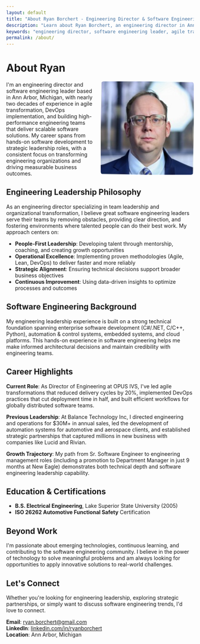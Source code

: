 ```yaml
---
layout: default
title: "About Ryan Borchert - Engineering Director & Software Engineering Leader"
description: "Learn about Ryan Borchert, an engineering director in Ann Arbor specializing in agile transformation, DevOps leadership, and building high-performance software teams."
keywords: "engineering director, software engineering leader, agile transformation, DevOps leadership, Ann Arbor engineering"
permalink: /about/
---
```


# About Ryan

<img src="/assets/images/headshot.jpg" alt="Ryan Borchert, Engineering Director in Ann Arbor" style="width: 250px; border-radius: 8px; float: right; margin: 0 0 20px 20px;">

I'm an engineering director and software engineering leader based in Ann Arbor, Michigan, with nearly two decades of experience in agile transformation, DevOps implementation, and building high-performance engineering teams that deliver scalable software solutions. My career spans from hands-on software development to strategic leadership roles, with a consistent focus on transforming engineering organizations and driving measurable business outcomes.

## Engineering Leadership Philosophy

As an engineering director specializing in team leadership and organizational transformation, I believe great software engineering leaders serve their teams by removing obstacles, providing clear direction, and fostering environments where talented people can do their best work. My approach centers on:

- **People-First Leadership**: Developing talent through mentorship, coaching, and creating growth opportunities
- **Operational Excellence**: Implementing proven methodologies (Agile, Lean, DevOps) to deliver faster and more reliably  
- **Strategic Alignment**: Ensuring technical decisions support broader business objectives
- **Continuous Improvement**: Using data-driven insights to optimize processes and outcomes

## Software Engineering Background

My engineering leadership experience is built on a strong technical foundation spanning enterprise software development (C#/.NET, C/C++, Python), automation & control systems, embedded systems, and cloud platforms. This hands-on experience in software engineering helps me make informed architectural decisions and maintain credibility with engineering teams.

## Career Highlights

**Current Role**: As Director of Engineering at OPUS IVS, I've led agile transformations that reduced delivery cycles by 20%, implemented DevOps practices that cut deployment time in half, and built efficient workflows for globally distributed software teams.

**Previous Leadership**: At Balance Technology Inc, I directed engineering and operations for $30M+ in annual sales, led the development of automation systems for automotive and aerospace clients, and established strategic partnerships that captured millions in new business with companies like Lucid and Rivian.

**Growth Trajectory**: My path from Sr. Software Engineer to engineering management roles (including a promotion to Department Manager in just 9 months at New Eagle) demonstrates both technical depth and software engineering leadership capability.

## Education & Certifications

- **B.S. Electrical Engineering**, Lake Superior State University (2005)
- **ISO 26262 Automotive Functional Safety** Certification

## Beyond Work

I'm passionate about emerging technologies, continuous learning, and contributing to the software engineering community. I believe in the power of technology to solve meaningful problems and am always looking for opportunities to apply innovative solutions to real-world challenges.

## Let's Connect

Whether you're looking for engineering leadership, exploring strategic partnerships, or simply want to discuss software engineering trends, I'd love to connect.

**Email**: [ryan.borchert@gmail.com](mailto:ryan.borchert@gmail.com)  
**LinkedIn**: [linkedin.com/in/ryanborchert](https://linkedin.com/in/ryanborchert)  
**Location**: Ann Arbor, Michigan